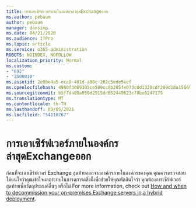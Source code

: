 ```yaml
---
title: การเอาเซิร์ฟเวอร์ภายในองค์กรล่าสุดExchangeออก
ms.author: pebaum
author: pebaum
manager: dansimp
ms.date: 04/21/2020
ms.audience: ITPro
ms.topic: article
ms.service: o365-administration
ROBOTS: NOINDEX, NOFOLLOW
localization_priority: Normal
ms.custom:
- "692"
- "3500010"
ms.assetid: 2e0be4a5-ece8-461d-a80c-202c5ede5ecf
ms.openlocfilehash: 4980f3089305ce589cc8b205fe073c0d1328cdf289d18a15669c081e0ab4aa5f
ms.sourcegitcommit: b5f7da89a650d2915dc652449623c78be6247175
ms.translationtype: MT
ms.contentlocale: th-TH
ms.lasthandoff: 08/05/2021
ms.locfileid: "54110767"
---
```

# <a name="removing-the-last-on-premises-exchange-server"></a>การเอาเซิร์ฟเวอร์ภายในองค์กรล่าสุดExchangeออก

ก่อนที่จะเอาเซิร์ฟเวอร์ Exchange สุดท้ายออกจากองค์กรภายในองค์กรของคุณ คุณควรตรวจสอบให้แน่ใจว่าคุณเข้าใจผลกระทบในการดการดสิ่งนี้เพื่อช่วยให้คุณตัดสินใจว่า คุณต้องการเซิร์ฟเวอร์สุดท้ายเพื่อวัตถุประสงค์อื่นๆ หรือไม่ For more information, check out [How and when to decommission your on-premises Exchange servers in a hybrid deployment](https://technet.microsoft.com/library/dn931280%28v=exchg.150%29.aspx).
  